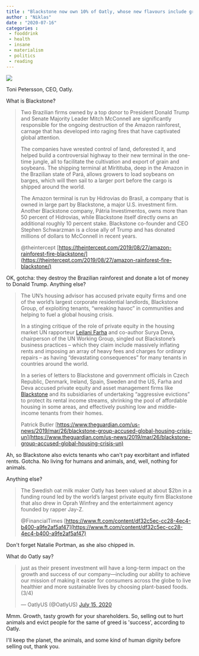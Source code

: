 ```yaml
---
title : "Blackstone now own 10% of Oatly, whose new flavours include greed and blood"
author : "Niklas"
date : "2020-07-16"
categories : 
 - fooddrink
 - health
 - insane
 - materialism
 - politics
 - reading
---
```


![](https://svd.vgc.no/v2/images/901def92-f3fe-4072-93c9-126b435aa439?fit=crop&h=1000&q=80&upscale=true&w=2000&s=c4bbd83139f158064b523b3ca0d50e9f67955e8b)

Toni Petersson, CEO, Oatly.

What is Blackstone?

> Two Brazilian firms owned by a top donor to President Donald Trump and Senate Majority Leader Mitch McConnell are significantly responsible for the ongoing destruction of the Amazon rainforest, carnage that has developed into raging fires that have captivated global attention. 
> 
> The companies have wrested control of land, deforested it, and helped build a controversial highway to their new terminal in the one-time jungle, all to facilitate the cultivation and export of grain and soybeans. The shipping terminal at Miritituba, deep in the Amazon in the Brazilian state of Pará, allows growers to load soybeans on barges, which will then sail to a larger port before the cargo is shipped around the world. 
> 
> The Amazon terminal is run by Hidrovias do Brasil, a company that is owned in large part by Blackstone, a major U.S. investment firm. Another Blackstone company, Pátria Investimentos, owns more than 50 percent of Hidrovias, while Blackstone itself directly owns an additional roughly 10 percent stake. Blackstone co-founder and CEO Stephen Schwarzman is a close ally of Trump and has donated millions of dollars to McConnell in recent years. 
> 
> @theintercept [https://theintercept.com/2019/08/27/amazon-rainforest-fire-blackstone/](https://theintercept.com/2019/08/27/amazon-rainforest-fire-blackstone/)

<script note="" src="https://cdn.jsdelivr.net/gh/Blogger-Peer-Review/quotebacks@1/quoteback.js"></script>

OK, gotcha: they destroy the Brazilian rainforest and donate a lot of money to Donald Trump. Anything else?

> The UN’s housing advisor has accused private equity firms and one of the world’s largest corporate residential landlords, Blackstone Group, of exploiting tenants, “wreaking havoc” in communities and helping to fuel a global housing crisis.
> 
> In a stinging critique of the role of private equity in the housing market UN rapporteur [Leilani Farha](https://www.theguardian.com/society/2017/feb/28/luxury-real-estate-housing-crisis-un-homelessness) and co-author Surya Deva, chairperson of the UN Working Group, singled out Blackstone’s business practices – which they claim include massively inflating rents and imposing an array of heavy fees and charges for ordinary repairs – as having “devastating consequences” for many tenants in countries around the world.
> 
> In a series of letters to Blackstone and government officials in Czech Republic, Denmark, Ireland, Spain, Sweden and the US, Farha and Deva accused private equity and asset management firms like [Blackstone](https://www.blackstone.com/) and its subsidiaries of undertaking “aggressive evictions” to protect its rental income streams, shrinking the pool of affordable housing in some areas, and effectively pushing low and middle-income tenants from their homes.
> 
> Patrick Butler [https://www.theguardian.com/us-news/2019/mar/26/blackstone-group-accused-global-housing-crisis-un](https://www.theguardian.com/us-news/2019/mar/26/blackstone-group-accused-global-housing-crisis-un)

<script note="" src="https://cdn.jsdelivr.net/gh/Blogger-Peer-Review/quotebacks@1/quoteback.js"></script>

Ah, so Blackstone also evicts tenants who can't pay exorbitant and inflated rents. Gotcha. No living for humans and animals, and, well, nothing for animals.

Anything else?

> The Swedish oat milk maker Oatly has been valued at about $2bn in a funding round led by the world’s largest private equity firm Blackstone that also drew in Oprah Winfrey and the entertainment agency founded by rapper Jay-Z.
> 
> @FinancialTimes [https://www.ft.com/content/df32c5ec-cc28-4ec4-b400-a9fe2af5af47](https://www.ft.com/content/df32c5ec-cc28-4ec4-b400-a9fe2af5af47)

<script note="" src="https://cdn.jsdelivr.net/gh/Blogger-Peer-Review/quotebacks@1/quoteback.js"></script>

Don't forget Natalie Portman, as she also chipped in.

What do Oatly say?

<blockquote class="twitter-tweet"><p lang="en" dir="ltr">just as their present investment will have a long-term impact on the growth and success of our company—including our ability to achieve our mission of making it easier for consumers across the globe to live healthier and more sustainable lives by choosing plant-based foods. (3/4)</p>— OatlyUS (@OatlyUS) <a href="https://twitter.com/OatlyUS/status/1283464491921965058?ref_src=twsrc%5Etfw">July 15, 2020</a></blockquote>
<script async src="https://platform.twitter.com/widgets.js" charset="utf-8"></script>

Mmm. Growth, tasty growth for your shareholders. So, selling out to hurt animals and evict people for the same of greed is 'success', according to Oatly.

I'll keep the planet, the animals, and some kind of human dignity before selling out, thank you.
